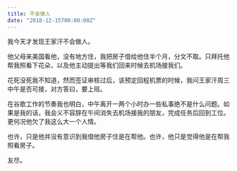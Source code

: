 ```yaml
---
title: 不会做人
date: "2018-12-15T00:00:00Z"
---
```


我今天才发现王家汗不会做人。

他父母来美国看他，没有地方住，我把房子借给他住半个月，分文不取。只拜托他帮我照看下花朵，以及他主动提出等我们回来时候去机场接我们。

花死没死我不知道，然而签证审核过后，该预定回程机票的时候，我问王家汗周三中午是否可接，对方答曰，要上班。

在谷歌工作的节奏我也明白，中午离开一两个小时办一些私事绝不是什么问题。如果是我的话，我会义不容辞在午间消失去机场接我的朋友，完成任务后回到工位。更何况他欠了我这么大一个人情。

也许，只是他并没有意识到我借他房子住是在帮他。也许，他只是觉得他是在帮我照看房子。

友尽。